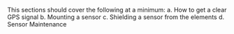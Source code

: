 This sections should cover the following at a minimum:
a.	How to get a clear GPS signal
b.	Mounting a sensor
c.	Shielding a sensor from the elements
d.	Sensor Maintenance 
